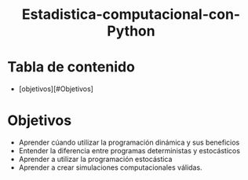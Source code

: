 <div align="center">
  <h1> Estadistica-computacional-con-Python</h1>
</div>

# Tabla de contenido
- [objetivos][#Objetivos]

# Objetivos
- Aprender cúando utilizar la programación dinámica y sus beneficios
- Entender la diferencia entre programas deterministas y estocásticos
- Aprender a utilizar la programación estocástica
- Aprender a crear simulaciones computacionales válidas.

